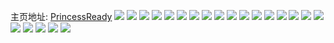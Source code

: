 主页地址: [PrincessReady](https://weibo.com/u/7799064722) 
![](https://wx4.sinaimg.cn/mw2000/008vO50uly1h9cxy1bootj322o2ude83.jpg) 
![](https://wx4.sinaimg.cn/mw2000/008vO50uly1h9cxy43bm3j31400u0jx8.jpg) 
![](https://wx4.sinaimg.cn/mw2000/008vO50uly1h9cxy2nxz2j335s2dcnpe.jpg) 
![](https://wx4.sinaimg.cn/mw2000/008vO50uly1h9cxy3pkrej31c12dde81.jpg) 
![](https://wx4.sinaimg.cn/mw2000/008vO50uly1h96w4k9jx4j32eu35skjl.jpg) 
![](https://wx4.sinaimg.cn/mw2000/008vO50uly1h96w19s0mmj30qo0zkju5.jpg) 
![](https://wx4.sinaimg.cn/mw2000/008vO50uly1h96w12djijj30u01hc49b.jpg) 
![](https://wx4.sinaimg.cn/mw2000/008vO50uly1h96w12t002j30u01hcn89.jpg) 
![](https://wx4.sinaimg.cn/mw2000/008vO50uly1h96w4in3dtj32et35sx6p.jpg) 
![](https://wx4.sinaimg.cn/mw2000/008vO50uly1h96w11xybwj30u01hctk6.jpg) 
![](https://wx4.sinaimg.cn/mw2000/008vO50uly1h7y2p6cy9gj335s2dcx6q.jpg) 
![](https://wx4.sinaimg.cn/mw2000/008vO50uly1h7xonaackhj323x35sqv6.jpg) 
![](https://wx4.sinaimg.cn/mw2000/008vO50uly1h7xonc6b6cj31r03404qq.jpg) 
![](https://wx4.sinaimg.cn/mw2000/008vO50uly1h7xonck72jj30sg0iz0ya.jpg) 
![](https://wx4.sinaimg.cn/mw2000/008vO50uly1h7xone8lnhj32c81k6b2a.jpg) 
![](https://wx4.sinaimg.cn/mw2000/008vO50uly1h7xonergymj318r0tu16z.jpg) 
![](https://wx4.sinaimg.cn/mw2000/008vO50uly1h7xonfk4dnj31j62q31kx.jpg) 
![](https://wx4.sinaimg.cn/mw2000/008vO50uly1h7q0xfdmi6j32db1s2x6p.jpg) 
![](https://wx4.sinaimg.cn/mw2000/008vO50uly1h7q0xdqgd8j31s02dd7wi.jpg) 
![](https://wx4.sinaimg.cn/mw2000/008vO50uly1h7q0vrhyrdj34mo3347wm.jpg) 
![](https://wx4.sinaimg.cn/mw2000/008vO50uly1h7q0vn3luij31001s018t.jpg) 
![](https://wx4.sinaimg.cn/mw2000/008vO50uly1h7q0vuya8qj32003k0e82.jpg) 
